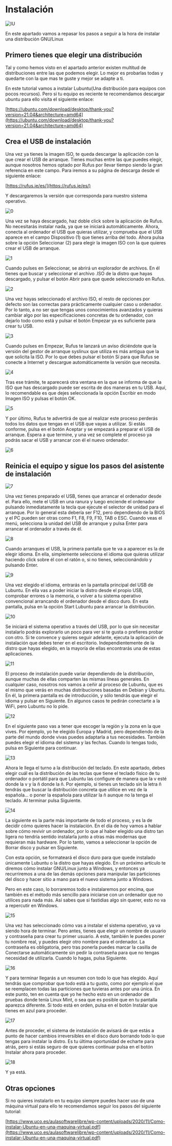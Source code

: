 # Instalación

![IU](images/installU.jpeg)

En este apartado vamos a repasar los pasos a seguir a la hora de instalar una distribución GNU/Linux

## Primero tienes que elegir una distribución

Tal y como hemos visto en el apartado anterior existen multitud de distribuciones entre las que podemos elegir. Lo mejor es probarlas todas y quedarte con la que mas te guste y mejor se adapte a ti.

En este tutorial vamos a instalar Lubuntu(Una distribución para equipos con pocos recursos). Pero si tu equipo es reciente te recomendamos descargar ubuntu para ello visita el siguiente enlace:

[https://ubuntu.com/download/desktop/thank-you?version=21.04&architecture=amd64](https://ubuntu.com/download/desktop/thank-you?version=21.04&architecture=amd64)

## Crea el USB de instalación

Una vez ya tienes la imagen ISO, te queda descargar la aplicación con la que crear el USB de arranque. Tienes muchas entre las que puedes elegir, aunque nosotros hemos optado por Rufus por llevar tiempo siendo la gran referencia en este campo. Para iremos a su página de descarga desde el siguiente enlace:

[https://rufus.ie/es/](https://rufus.ie/es/)

Y descargaremos la versión que corresponda para nuestro sistema operativo.

![0](images/0.jpg)

Una vez se haya descargado, haz doble click sobre la aplicación de Rufus. No necesitarás instalar nada, ya que se iniciará automáticamente. Ahora, conecta al ordenador el USB que quieras utilizar, y comprueba que el USB aparece en el campo Dispositivo (1) que tienes arriba del todo. Ahora pulsa sobre la opción Seleccionar (2) para elegir la imagen ISO con la que quieres crear el USB de arranque.

![1](images/1.jpg)

Cuando pulses en Seleccionar, se abrirá un explorador de archivos. En él tienes que buscar y seleccionar el archivo .ISO de la distro que hayas descargado, y pulsar el botón Abrir para que quede seleccionado en Rufus.

![2](images/2.jpg)

Una vez hayas seleccionado el archivo ISO, el resto de opciones por defecto son las correctas para prácticamente cualquier caso u ordenador. Por lo tanto, a no ser que tengas unos conocimientos avanzados y quieras cambiar algo por las especificaciones concretas de tu ordenador, con dejarlo todo como está y pulsar el botón Empezar ya es suficiente para crear tu USB.

![3](images/3.jpg)

Cuando pulses en Empezar, Rufus te lanzará un aviso diciéndote que la versión del gestor de arranque syslinux que utiliza es más antigua que la que solicita la ISO. Por lo que debes pulsar el botón Sí para que Rufus se conecte a Internet y descargue automáticamente la versión que necesita.

![4](images/4.jpg)

Tras ese trámite, te aparecerá otra ventana en la que se informa de que la ISO que has descargado puede ser escrita de dos maneras en tu USB. Aquí, lo recomendable es que dejes seleccionada la opción Escribir en modo Imagen ISO y pulsas el botón OK.

![5](images/5.jpg)

Y por último, Rufus te advertirá de que al realizar este proceso perderás todos los datos que tengas en el USB que vayas a utilizar. Si estás conforme, pulsa en el botón Aceptar y se empezará a preparar el USB de arranque. Espera a que termine, y una vez se complete el proceso ya podrás sacar el USB y arrancar con él el nuevo ordenador.

![6](images/6.jpg)

## Reinicia el equipo y sigue los pasos del asistente de instalación

![7](images/7.jpg)

Una vez tienes preparado el USB, tienes que arrancar el ordenador desde el. Para ello, mete el USB en una ranura y luego enciende el ordenador pulsando inmediatamente la tecla que ejecute el selector de unidad para el arranque. Por lo general esta debería ser F12, pero dependiendo de la BIOS y el PC pueden ser otras como F1, F8, F9, F10, TAB o ESC. Cuando veas el menú, selecciona la unidad del USB de arranque y pulsa Enter para arrancar el ordenador a través de él.

![8](images/8.jpg)

Cuando arranques el USB, la primera pantalla que te va a aparecer es la de elegir idioma. En ella, simplemente selecciona el idioma que quieras utilizar haciendo click sobre él con el ratón o, si no tienes, seleccionándolo y pulsando Enter.

![9](images/9.jpg)

Una vez elegido el idioma, entrarás en la pantalla principal del USB de Lubuntu. En ella vas a poder iniciar la distro desde el propio USB, comprobar errores o la memoria, o volver a tu sistema operativo convencional arrancando el ordenador desde el disco duro. En esta pantalla, pulsa en la opción Start Lubuntu para arrancar la distribución.

![10](images/10.jpg)

Se iniciará el sistema operativo a través del USB, por lo que sin necesitar instalarlo podrás explorarlo un poco para ver si te gusta o prefieres probar con otro. Si te convence y quieres seguir adelante, ejecuta la aplicación de instalación que debes tener en el escritorio. Independientemente de la distro que hayas elegido, en la mayoría de ellas encontrarás una de estas aplicaciones.

![11](images/11.jpg)

El proceso de instalación puede variar dependiendo de la distribución, aunque muchas de ellas comparten las mismas líneas generales. En cualquier caso, nosotros nos vamos a ceñir al proceso de Lubuntu, que es el mismo que verás en muchas distribuciones basadas en Debian y Ubuntu. En él, la primera pantalla es de introducción, y sólo tendrás que elegir el idioma y pulsar en Siguiente. En algunos casos te pedirán conectarte a la WiFi, pero Lubuntu no lo pide.

![12](images/12.jpg)

En el siguiente paso vas a tener que escoger la región y la zona en la que vives. Por ejemplo, yo he elegido Europa y Madrid, pero dependiendo de la parte del mundo donde vivas puedes adaptarla a tus necesidades. También puedes elegir el idioma del sistema y las fechas. Cuando lo tengas todo, pulsa en Siguiente para continuar.

![13](images/13.jpg)

Ahora le llega el turno a la distribución del teclado. En este apartado, debes elegir cuál es la distribución de las teclas que tiene el teclado físico de tu ordenador o portátil para que Lubuntu las configure de manera que la v esté donde la v y la ñ donde la ñ. Por ejemplo, si tienes un teclado sin la letra ñ tendrás que buscar la distribución concreta que utilice en vez de la española... o poner la española para utilizar la ñ aunque no la tenga el teclado. Al terminar pulsa Siguiente.

![14](images/14.jpg)

La siguiente es la parte más importante de todo el proceso, y es la de decidir cómo quieres hacer la instalación. En el día de hoy vamos a hablar sobre cómo revivir un ordenador, por lo que al haber elegido una distro tan ligera no tendría sentido instalarla junto a otras más modernas que requieran más hardware. Por lo tanto, vamos a seleccionar la opción de Borrar disco y pulsar en Siguiente.

Con esta opción, se formateará el disco duro para que quede instalado únicamente Lubuntu o la distro que hayas elegido. En un próximo artículo te diremos cómo instalar GNU/Linux junto a Windows, y entonces ya recurriremos a una de las demás opciones para manipular las particiones del disco y hacer sitio a mano para el nuevo sistema junto a Windows.

Pero en este caso, lo borraremos todo e instalaremos por encima, que también es el método más sencillo para iniciarse con un ordenador que no utilices para nada más. Así sabes que si fastidias algo sin querer, esto no va a repercutir en Windows.

![15](images/15.jpg)

Una vez has seleccionado cómo vas a instalar el sistema operativo, ya va siendo hora de terminar. Pero antes, tienes que elegir un nombre de usuario y contraseña para crear tu primer usuario. A este, también le puedes poner tu nombre real, y puedes elegir otro nombre para el ordenador. La contraseña es obligatoria, pero tras ponerla puedes marcar la casilla de Conectarse automáticamente sin pedir la contraseña para que no tengas necesidad de utilizarla. Cuando lo hagas, pulsa Siguiente.

![16](images/16.jpg)

Y para terminar llegarás a un resumen con todo lo que has elegido. Aquí tendrás que comprobar que todo está a tu gusto, como por ejemplo el que se reemplacen todas las particiones que tuvieras antes por una única. En este punto, ten en cuenta que yo he hecho esto en un ordenador de pruebas donde tenía Linux Mint, o sea que es posible que en tu pantalla aparezca diferente. Si todo está en orden, pulsa en el botón Instalar que tienes en azul para proceder.

![17](images/17.jpg)

Antes de proceder, el sistema de instalación de avisará de que estás a punto de hacer cambios irreversibles en el disco duro borrando todo lo que tengas para instalar la distro. Es tu última oportunidad de echarte para atrás, pero si estás seguro de que quieres continuar pulsa en el botón Instalar ahora para proceder.

![18](images/18.jpg)

Y ya está. 

## Otras opciones

Si no quieres instalarlo en tu equipo siempre puedes hacer uso de una máquina virtual para ello te recomendamos seguir los pasos del siguiente tutorial:

[https://www.uco.es/aulasoftwarelibre/wp-content/uploads/2020/11/Como-instalar-Ubuntu-en-una-maquina-virtual.pdf](https://www.uco.es/aulasoftwarelibre/wp-content/uploads/2020/11/Como-instalar-Ubuntu-en-una-maquina-virtual.pdf)